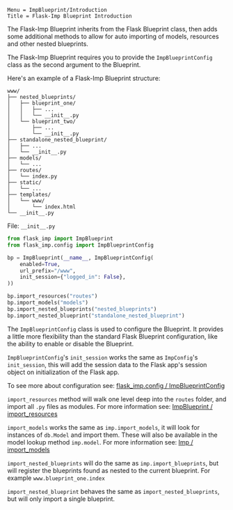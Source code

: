 ```
Menu = ImpBlueprint/Introduction
Title = Flask-Imp Blueprint Introduction
```

The Flask-Imp Blueprint inherits from the Flask Blueprint class, then adds some additional methods to allow for auto
importing of models, resources and other nested blueprints.

The Flask-Imp Blueprint requires you to provide the `ImpBlueprintConfig` class as the second argument to the Blueprint.

Here's an example of a Flask-Imp Blueprint structure:

```text
www/
├── nested_blueprints/
│   ├── blueprint_one/
│   │   ├── ...
│   │   └── __init__.py
│   └── blueprint_two/
│       ├── ...
│       └── __init__.py
├── standalone_nested_blueprint/
│   ├── ...
│   └── __init__.py
├── models/
│   └── ...
├── routes/
│   └── index.py
├── static/
│   └── ...
├── templates/
│   └── www/
│       └── index.html
└── __init__.py
```

File: `__init__.py`

```python
from flask_imp import ImpBlueprint
from flask_imp.config import ImpBlueprintConfig

bp = ImpBlueprint(__name__, ImpBlueprintConfig(
    enabled=True,
    url_prefix="/www",
    init_session={"logged_in": False},
))

bp.import_resources("routes")
bp.import_models("models")
bp.import_nested_blueprints("nested_blueprints")
bp.import_nested_blueprint("standalone_nested_blueprint")
```

The `ImpBlueprintConfig` class is used to configure the Blueprint. It provides a little more flexibility than the
standard Flask Blueprint configuration, like the ability to enable or disable the Blueprint.

`ImpBlueprintConfig`'s `init_session` works the same as `ImpConfig`'s `init_session`, this will add the session data to
the Flask app's session object on initialization of the Flask app.

To see more about configuration see: [flask_imp.config / ImpBlueprintConfig](flask_imp_config-impblueprintconfig.html)

`import_resources` method will walk one level deep into the `routes` folder, and import all `.py` files as modules.
For more information see: [ImpBlueprint / import_resources](impblueprint-import_resources.html)

`import_models` works the same as `imp.import_models`, it will look for instances of `db.Model` and import them. These
will also be available in the model lookup method `imp.model`.
For more information see: [Imp / import_models](imp-import_models.html)

`import_nested_blueprints` will do the same as `imp.import_blueprints`, but will register the blueprints found as
nested to the current blueprint. For example `www.blueprint_one.index`

`import_nested_blueprint` behaves the same as `import_nested_blueprints`, but will only import a single blueprint.
